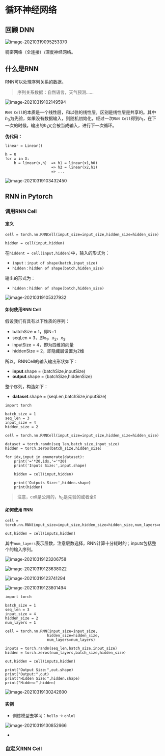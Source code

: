 # 循环神经网络

## 回顾 DNN

![image-20210319095253370](https://cdn.jsdelivr.net/gh/TheFoxFairy/ImgStg/202201070221542.png)

稠密网络（全连接）/深度神经网络。

## 什么是RNN

RNN可以处理序列关系的数据。

> 序列关系数据：自然语言，天气预测……

![image-20210319102149594](https://cdn.jsdelivr.net/gh/TheFoxFairy/ImgStg/202201070221543.png)

`RNN Cell`的本质是一个线性层，和以往的线性层，区别是线性层是共享的。其中$h_0$为先验，如果没有数据输入，则随机初始化，经过一次`RNN Cell`得到$h_1$，在下一次的时候，输出的$h_1$又会被当成输入，进行下一次循环。

**伪代码：**

```
linear = Linear()

h = 0
for x in X:
	h = linear(x,h)  => h1 = linear(x1,h0)
	                 => h2 = linear(x2,h1)
	                 => ...
```

![image-20210319103432450](https://cdn.jsdelivr.net/gh/TheFoxFairy/ImgStg/202201070221544.png)

## RNN in Pytorch

### 调用RNN Cell

#### 定义

```
cell = torch.nn.RNNCell(input_size=input_size,hidden_size=hidden_size)

hidden = cell(input,hidden)
```

在`hiddent = cell(input,hidden)`中，输入的形式为：

* `input：input of shape(batch,input_size)`
* `hidden：hidden of shape(batch,hidden_size)`

输出的形式为：

* `hidden：hidden of shape(batch,hidden_size)`

![image-20210319105327932](https://cdn.jsdelivr.net/gh/TheFoxFairy/ImgStg/202201070221545.png)

#### 如何使用RNN Cell

假设我们有具有以下性质的序列：

* batchSize = 1，即N=1
* seqLen = 3，即$x_1$，$x_2$，$x_3$
* inputSize = 4，即为四维的向量
* hiddenSize = 2，即隐藏层设置为2维

所以，RNNCell的输入输出形状如下：

* **input**.shape = (batchSize,inputSize)
* **output**.shape = (batchSize,hiddenSize)

整个序列，构造如下：

* **dataset**.shape = (seqLen,batchSize,inputSize)

```
import torch

batch_size = 1
seq_len = 3
input_size = 4
hidden_size = 2

cell = torch.nn.RNNCell(input_size=input_size,hidden_size=hidden_size)

dataset = torch.randn(seq_len,batch_size,input_size)
hidden = torch.zeros(batch_size,hidden_size)

for idx,input in enumerate(dataset):
    print('='*20,idx,'='*20)
    print('Inputs Size:',input.shape)
    
    hidden = cell(input,hidden)
    
    print('Outputs Size:',hidden.shape)
    print(hidden)
```

> 注意，cell是公用的，$h_0$是先验的或者全0

#### 如何使用 RNN

```
cell = torch.nn.RNN(input_size=input_size,hidden_size=hidden_size,num_layers=num_layers)

out,hidden = cell(inputs,hidden)
```

其中`num_layers`表示层数，注意层数选择，RNN计算十分耗时的；inputs包括整个的输入序列。

![image-20210319123206758](https://cdn.jsdelivr.net/gh/TheFoxFairy/ImgStg/202201070221546.png)

![image-20210319123638022](https://cdn.jsdelivr.net/gh/TheFoxFairy/ImgStg/202201070221547.png)

![image-20210319123741294](https://cdn.jsdelivr.net/gh/TheFoxFairy/ImgStg/202201070221548.png)

![image-20210319123801494](https://cdn.jsdelivr.net/gh/TheFoxFairy/ImgStg/202201070221549.png)

```
import torch

batch_size = 1
seq_len = 3
input_size = 4
hidden_size = 2
num_layers = 1

cell = torch.nn.RNN(input_size=input_size,
                   hidden_size=hidden_size,
                   num_layers=num_layers)

inputs = torch.randn(seq_len,batch_size,input_size)
hidden = torch.zeros(num_layers,batch_size,hidden_size)

out,hidden = cell(inputs,hidden)

print("Output Size:",out.shape)
print("Output:",out)
print("Hidden Size:",hidden.shape)
print("Hidden:",hidden)
```

![image-20210319130242600](https://cdn.jsdelivr.net/gh/TheFoxFairy/ImgStg/202201070221550.png)

#### 实例

* 训练模型去学习：`hello` $\rightarrow$ `ohlol`

![image-20210319130852666](https://cdn.jsdelivr.net/gh/TheFoxFairy/ImgStg/202201070221551.png)

* 

### 自定义RNN Cell


